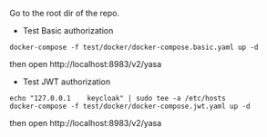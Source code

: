 Go to the root dir of the repo.

- Test Basic authorization

```shell
docker-compose -f test/docker/docker-compose.basic.yaml up -d
```

then open http://localhost:8983/v2/yasa

- Test JWT authorization

```shell
echo "127.0.0.1    keycloak" | sudo tee -a /etc/hosts
docker-compose -f test/docker/docker-compose.jwt.yaml up -d
```

then open http://localhost:8983/v2/yasa
